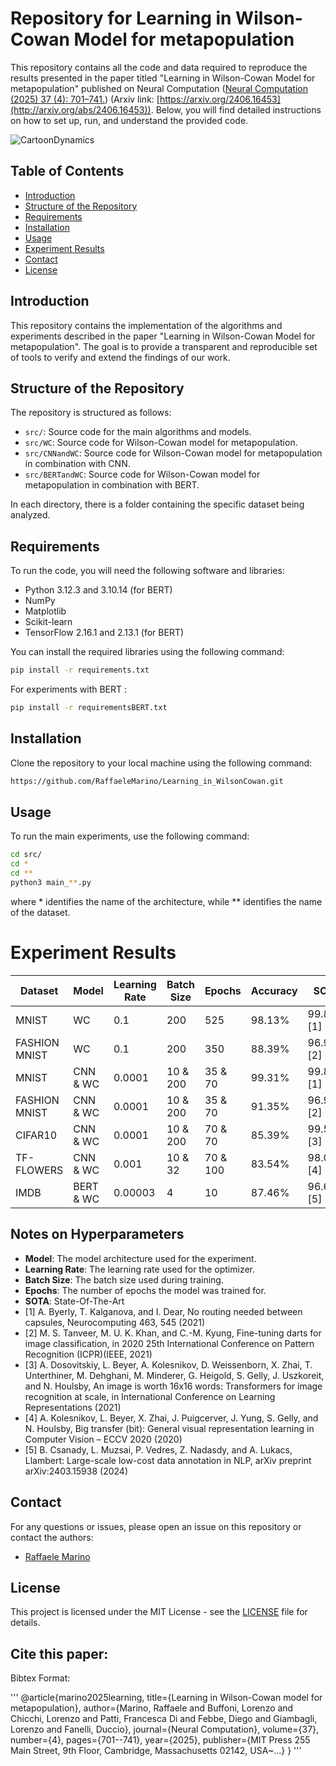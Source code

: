 # Repository for Learning in Wilson-Cowan Model for metapopulation

This repository contains all the code and data required to reproduce the results presented in the paper titled "Learning in Wilson-Cowan Model for metapopulation" published on Neural Computation ([Neural Computation (2025) 37 (4): 701–741.](https://doi.org/10.1162/neco_a_01744))  (Arxiv link: [https://arxiv.org/2406.16453](http://arxiv.org/abs/2406.16453)). Below, you will find detailed instructions on how to set up, run, and understand the provided code.

![‎CartoonDynamics](https://github.com/RaffaeleMarino/Learning_in_WilsonCowan/assets/44016352/0f4bb98b-4253-47d5-a0d2-51fd3c9c862d)

## Table of Contents

- [Introduction](#introduction)
- [Structure of the Repository](#structure-of-the-repository)
- [Requirements](#requirements)
- [Installation](#installation)
- [Usage](#usage)
- [Experiment Results](#experiment-results)
- [Contact](#contact)
- [License](#license)


## Introduction

This repository contains the implementation of the algorithms and experiments described in the paper "Learning in Wilson-Cowan Model for metapopulation". The goal is to provide  a transparent and reproducible set of tools to verify and extend the findings of our work.

## Structure of the Repository

The repository is structured as follows:

- `src/`: Source code for the main algorithms and models.
- `src/WC`: Source code for Wilson-Cowan model for metapopulation.
- `src/CNNandWC`: Source code for Wilson-Cowan model for metapopulation in combination with CNN.
- `src/BERTandWC`: Source code for Wilson-Cowan model for metapopulation in combination with BERT.
  
In each directory, there is a folder containing the specific dataset being analyzed.
## Requirements

To run the code, you will need the following software and libraries:

- Python 3.12.3 and 3.10.14 (for BERT) 
- NumPy
- Matplotlib
- Scikit-learn
- TensorFlow 2.16.1 and 2.13.1 (for BERT)

You can install the required libraries using the following command:

```bash
pip install -r requirements.txt
```
For experiments with BERT :

```bash
pip install -r requirementsBERT.txt
```

## Installation

Clone the repository to your local machine using the following command:

```bash
https://github.com/RaffaeleMarino/Learning_in_WilsonCowan.git
```

## Usage

To run the main experiments, use the following command:

```bash
cd src/
cd *
cd **
python3 main_**.py
```
where * identifies the name of the architecture, while ** identifies the name of the dataset.

# Experiment Results


| Dataset        | Model           | Learning Rate | Batch Size | Epochs  | Accuracy | SOTA     |
|----------------|-----------------|---------------|------------|---------|----------|----------|
| MNIST          | WC              | 0.1           | 200        | 525     | 98.13%   | 99.87%[1]|
| FASHION MNIST  | WC              | 0.1           | 200        | 350     | 88.39%   | 96.91%[2]|
| MNIST          | CNN & WC        | 0.0001        | 10 & 200   | 35 & 70 | 99.31%   | 99.87%[1]|
| FASHION MNIST  | CNN & WC        | 0.0001        | 10 & 200   | 35 & 70 | 91.35%   | 96.91%[2]|
| CIFAR10        | CNN & WC        | 0.0001        | 10 & 200   | 70 & 70 | 85.39%   | 99.50%[3]|
| TF-FLOWERS     | CNN & WC        | 0.001         | 10 & 32    | 70 & 100| 83.54%   | 98.00%[4]|
| IMDB           | BERT & WC       | 0.00003       | 4          | 10      | 87.46%   | 96.68%[5]|

## Notes on Hyperparameters
- **Model**: The model architecture used for the experiment.
- **Learning Rate**: The learning rate used for the optimizer.
- **Batch Size**: The batch size used during training.
- **Epochs**: The number of epochs the model was trained for.
- **SOTA**: State-Of-The-Art
- [1] A. Byerly, T. Kalganova, and I. Dear, No routing needed between capsules, Neurocomputing 463, 545 (2021)
- [2] M. S. Tanveer, M. U. K. Khan, and C.-M. Kyung, Fine-tuning darts for image classification, in 2020 25th International Conference on Pattern Recognition (ICPR)(IEEE, 2021) 
- [3] A. Dosovitskiy, L. Beyer, A. Kolesnikov, D. Weissenborn, X. Zhai, T. Unterthiner, M. Dehghani, M. Minderer, G. Heigold, S. Gelly, J. Uszkoreit, and N. Houlsby, An image is worth 16x16 words: Transformers for image recognition at scale, in International Conference on Learning Representations (2021)
- [4] A. Kolesnikov, L. Beyer, X. Zhai, J. Puigcerver, J. Yung, S. Gelly, and N. Houlsby, Big transfer (bit): General visual representation learning in Computer Vision –
ECCV 2020 (2020) 
- [5] B. Csanady, L. Muzsai, P. Vedres, Z. Nadasdy, and A. Lukacs, Llambert: Large-scale low-cost data annotation in NLP, arXiv preprint arXiv:2403.15938 (2024)


## Contact

For any questions or issues, please open an issue on this repository or contact the authors:

- [Raffaele Marino](mailto:raffaele.marino@unifi.it)

## License

This project is licensed under the MIT License - see the [LICENSE](LICENSE) file for details.

## Cite this paper: 

Bibtex Format:

'''
@article{marino2025learning,
  title={Learning in Wilson-Cowan model for metapopulation},
  author={Marino, Raffaele and Buffoni, Lorenzo and Chicchi, Lorenzo and Patti, Francesca Di and Febbe, Diego and Giambagli, Lorenzo and Fanelli, Duccio},
  journal={Neural Computation},
  volume={37},
  number={4},
  pages={701--741},
  year={2025},
  publisher={MIT Press 255 Main Street, 9th Floor, Cambridge, Massachusetts 02142, USA~…}
}
'''
